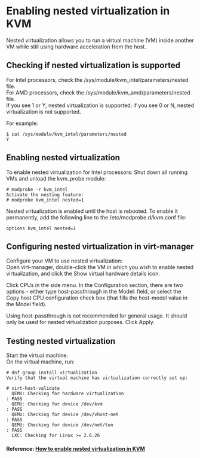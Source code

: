 # Enabling nested virtualization in KVM

Nested virtualization allows you to run a virtual machine (VM) inside another VM while still using hardware acceleration from the host.
<!--more-->

## Checking if nested virtualization is supported
For Intel processors, check the /sys/module/kvm_intel/parameters/nested file.  
For AMD processors, check the /sys/module/kvm_amd/parameters/nested file.  
If you see 1 or Y, nested virtualization is supported; if you see 0 or N, nested virtualization is not supported.

For example:
```
$ cat /sys/module/kvm_intel/parameters/nested
Y
```
## Enabling nested virtualization
To enable nested virtualization for Intel processors:
Shut down all running VMs and unload the kvm_probe module:
```
# modprobe -r kvm_intel
Activate the nesting feature:
# modprobe kvm_intel nested=1
```
Nested virtualization is enabled until the host is rebooted. To enable it permanently, add the following line to the /etc/modprobe.d/kvm.conf file:
```
options kvm_intel nested=1
```
## Configuring nested virtualization in virt-manager
Configure your VM to use nested virtualization:  
Open virt-manager, double-click the VM in which you wish to enable nested virtualization, and click the Show virtual hardware details icon.

Click CPUs in the side menu. In the Configuration section, there are two options - either type host-passthrough in the Model: field, or select the Copy host CPU configuration check box (that fills the host-model value in the Model field).

Using host-passthrough is not recommended for general usage. It should only be used for nested virtualization purposes.
Click Apply.

## Testing nested virtualization
Start the virtual machine.  
On the virtual machine, run:
```
# dnf group install virtualization
Verify that the virtual machine has virtualization correctly set up:

# virt-host-validate
  QEMU: Checking for hardware virtualization                                 : PASS
  QEMU: Checking for device /dev/kvm                                         : PASS
  QEMU: Checking for device /dev/vhost-net                                   : PASS
  QEMU: Checking for device /dev/net/tun                                     : PASS
  LXC: Checking for Linux >= 2.6.26           
```
#### Reference: [How to enable nested virtualization in KVM](https://docs.fedoraproject.org/en-US/quick-docs/using-nested-virtualization-in-kvm/index.html)



